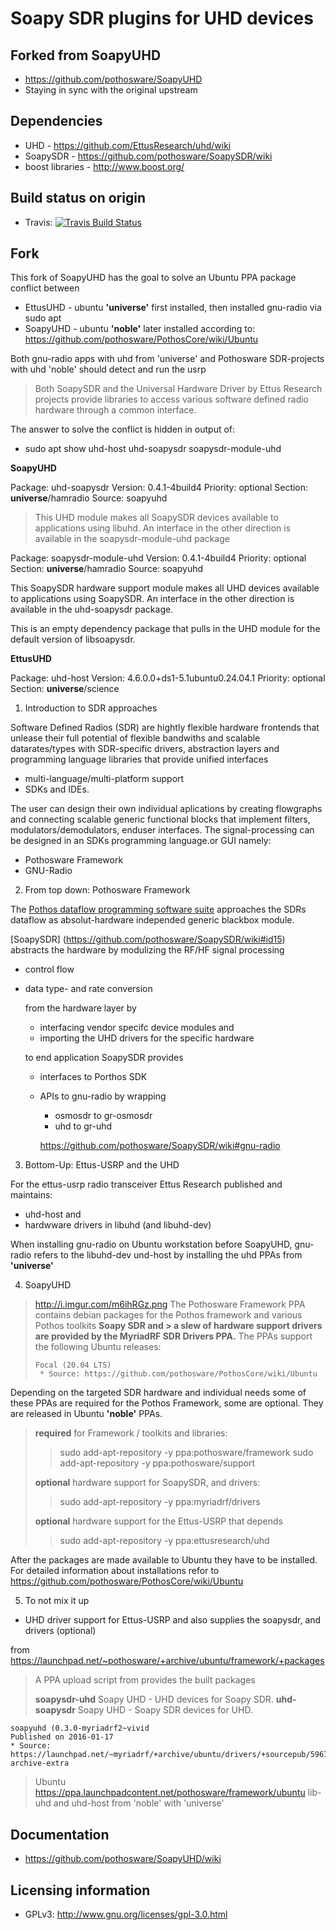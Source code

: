 # Soapy SDR plugins for UHD devices

## Forked from SoapyUHD

* https://github.com/pothosware/SoapyUHD
* Staying in sync with the original upstream

## Dependencies

* UHD - https://github.com/EttusResearch/uhd/wiki
* SoapySDR - https://github.com/pothosware/SoapySDR/wiki
* boost libraries - http://www.boost.org/

## Build status on origin

- Travis: [![Travis Build Status](https://travis-ci.org/pothosware/SoapyUHD.svg?branch=master)](https://travis-ci.org/pothosware/SoapyUHD)

## Fork

This fork of SoapyUHD has the goal to solve an Ubuntu PPA package conflict between
- EttusUHD - ubuntu __'universe'__ first installed, then installed gnu-radio via sudo apt
- SoapyUHD - ubuntu __'noble'__ later installed according to:
        https://github.com/pothosware/PothosCore/wiki/Ubuntu

Both gnu-radio apps with uhd from 'universe' and Pothosware SDR-projects with uhd 'noble' should detect and run the usrp

> Both SoapySDR and the Universal Hardware Driver by Ettus Research projects provide libraries to access various software defined radio hardware through a common interface.

The answer to solve the conflict is hidden in output of:

* sudo apt show uhd-host uhd-soapysdr soapysdr-module-uhd

__SoapyUHD__
 
Package: uhd-soapysdr
Version: 0.4.1-4build4
Priority: optional
Section: __universe__/hamradio
Source: soapyuhd

> This UHD module makes all SoapySDR devices available to applications using libuhd. An interface in the other direction is available in the soapysdr-module-uhd package


Package: soapysdr-module-uhd
Version: 0.4.1-4build4
Priority: optional
Section: __universe__/hamradio
Source: soapyuhd

This SoapySDR hardware support module makes all UHD devices available to applications using SoapySDR. An interface in the other direction is available in the uhd-soapysdr package.

This is an empty dependency package that pulls in the UHD module for the default version of libsoapysdr.

__EttusUHD__

Package: uhd-host
Version: 4.6.0.0+ds1-5.1ubuntu0.24.04.1
Priority: optional
Section: __universe__/science



1. Introduction to SDR approaches

Software Defined Radios (SDR) are hightly flexible hardware frontends that unlease their full potential of flexible bandwiths and scalable datarates/types with SDR-specific drivers, abstraction layers and programming language libraries that provide unified interfaces

- multi-language/multi-platform support
- SDKs and IDEs.

The user can design their own individual aplications by creating flowgraphs and connecting scalable generic functional blocks that implement filters, modulators/demodulators, enduser interfaces. The signal-processing can be designed in an SDKs programming language.or GUI namely:

- Pothosware Framework
- GNU-Radio


2. From top down: Pothosware Framework

The [Pothos dataflow programming software suite](https://github.com/pothosware) approaches the SDRs dataflow as absolut-hardware independed  generic blackbox module.

[SoapySDR] (https://github.com/pothosware/SoapySDR/wiki#id15) abstracts the hardware by modulizing the RF/HF signal processing 
- control flow
- data type- and rate conversion 

    from the hardware layer by
    * interfacing vendor specifc device modules and
    * importing the UHD drivers for the specific hardware

    to end application SoapySDR provides
    * interfaces to Porthos SDK
    * APIs to gnu-radio by wrapping
        * osmosdr to gr-osmosdr
        * uhd to gr-uhd
        
        https://github.com/pothosware/SoapySDR/wiki#gnu-radio


3. Bottom-Up: Ettus-USRP and the UHD

For the ettus-usrp radio transceiver Ettus Research published and maintains:
- uhd-host and
- hardwware drivers in libuhd (and libuhd-dev)

When installing gnu-radio on Ubuntu workstation before SoapyUHD, gnu-radio refers to the libuhd-dev und-host by installing the uhd PPAs from __'universe'__


4. SoapyUHD

> http://i.imgur.com/m6ihRGz.png The Pothosware Framework PPA contains debian packages for the Pothos framework and various Pothos toolkits **Soapy SDR and > a slew of hardware support drivers are provided by the MyriadRF SDR Drivers PPA.**
> The PPAs support the following Ubuntu releases:
>
>     Focal (20.04 LTS)
>      * Source: https://github.com/pothosware/PothosCore/wiki/Ubuntu

Depending on the targeted SDR hardware and individual needs some of these PPAs are required for the Pothos Framework, some are optional. They are released in Ubuntu __'noble'__ PPAs.

> __required__ for Framework / toolkits and libraries:
> > sudo add-apt-repository -y ppa:pothosware/framework
> > sudo add-apt-repository -y ppa:pothosware/support
> 
> __optional__ hardware support for SoapySDR, and drivers:
> > sudo add-apt-repository -y ppa:myriadrf/drivers
>
> __optional__ hardware support for the Ettus-USRP that depends 
> > sudo add-apt-repository -y ppa:ettusresearch/uhd

After the packages are made available to Ubuntu they have to be installed. For detailed information about installations refor to
https://github.com/pothosware/PothosCore/wiki/Ubuntu


5. To not mix it up

* UHD driver support for Ettus-USRP and also supplies the soapysdr, and drivers (optional)

from https://launchpad.net/~pothosware/+archive/ubuntu/framework/+packages

> A PPA upload script from provides the built packages
> 
> __soapysdr-uhd__ Soapy UHD - UHD devices for Soapy SDR.
> __uhd-soapysdr__ Soapy UHD - Soapy SDR devices for UHD.

    soapyuhd (0.3.0-myriadrf2~vivid
    Published on 2016-01-17
    * Source: https://launchpad.net/~myriadrf/+archive/ubuntu/drivers/+sourcepub/5967441/+listing-archive-extra

> Ubuntu https://ppa.launchpadcontent.net/pothosware/framework/ubuntu 
> lib-uhd and uhd-host from 'noble' with 'universe'


## Documentation

* https://github.com/pothosware/SoapyUHD/wiki

## Licensing information

* GPLv3: http://www.gnu.org/licenses/gpl-3.0.html
